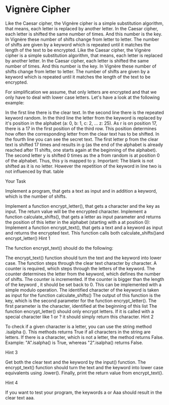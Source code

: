 # Vignère Cipher
 Like the Caesar cipher, the Vignère cipher is a simple substitution algorithm, that means, each letter is replaced by another letter. In the Caesar cipher, each letter is shifted the same number of times. And this number is the key. In Vignère these number of shifts change from letter to letter. The number of shifts are given by a keyword which is repeated until it matches the length of the text to be encrypted.
Like the Caesar cipher, the Vignère cipher is a simple substitution algorithm, that means, each letter is replaced by another letter. In the Caesar cipher, each letter is shifted the same number of times. And this number is the key. In Vignère these number of shifts change from letter to letter. The number of shifts are given by a keyword which is repeated until it matches the length of the text to be encrypted.

For simplification we assume, that only letters are encrypted and that we only have to deal with lower case letters. Let's have a look at the following example:

In the first line there is the clear text.
In the second line there is the repeated keyword random.
In the third line the letter from the keyword is replaced by it's position in the alphabet (a: 0, b: 1, c: 2, ... z: 25). As r is on position 17, there is a 17 in the first position of the third row. This position determines how often the corresponding letter from the clear text has to be shifted.
In the fourth line you can see the secret text. The first letter p from the clear text is shifted 17 times and results in g (as the end of the alphabet is already reached after 11 shifts, one starts again at the beginning of the alphabet). The second letter y is shifted 0 times as the a from random is at position 0 of the alphabet. Thus, this y is mapped to y. Important: The blank is not shifted as it is no letter. However the repetition of the keyword in line two is not influenced by that.
table

Your Task

Implement a program, that gets a text as input and in addition a keyword, which is the number of shifts.

Implement a function encrypt_letter(), that gets a character and the key as input. The return value will be the encrypted character.
Implement a function calculate_shifts(), that gets a letter as input parameter and returns the position of this letter in the alphabet (starting with a at position 0):
Implement a function encrypt_text(), that gets a text and a keyword as input and returns the encrypted text. This function calls both calculate_shifts()and encrypt_letter()
Hint 1

The function encrypt_text() should do the following:

The encrypt_text() function should turn the text and the keyword into lower case.
The function steps through the clear text character by character.
A counter is required, which steps through the letters of the keyword.
The counter determines the letter from the keyword, which defines the number of shifts.
The counter is incremented. If the counter is bigger than the length of the keyword , it should be set back to 0. This can be implemented with a simple modulo operation.
The identified character of the keyword is taken as input for the function calculate_shifts()
The output of this function is the key, which is the second parameter for the function encrypt_letter(). The first parameter is the character, identified at the beginning of this list
The function encrypt_letter() should only encrypt letters. If it is called with a special character like 1 or ? it should simply return this character.
Hint 2

To check if a given character is a letter, you can use the string method .isalpha (). This methods returns True if all characters in the string are letters. If there is a character, which is not a letter, the method returns False. Example: "A".isalpha() is True, whereas "2".isalpha() returns False.

Hint 3

Get both the clear text and the keyword by the input() function. The encrypt_text() function should turn the text and the keyword into lower case equivalents using .lower(). Finally, print the return value from encrypt_text().

Hint 4

If you want to test your program, the keywords a or Aaa should result in the clear text aaa.